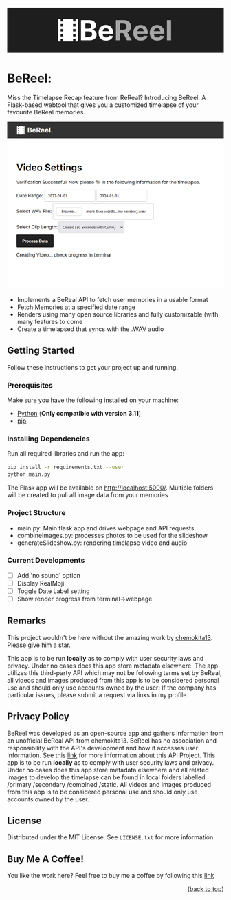 <a name="readme-top"></a>

![Welcome Screen](https://github.com/theOneAndOnlyOne/BeReel/blob/main/static/images/BeReal_Header.png)

# BeReel:

Miss the Timelapse Recap feature from ReReal? Introducing BeReel. A Flask-based webtool that gives you a customized timelapse of your favourite BeReal memories. 

![Video Settings](https://github.com/theOneAndOnlyOne/BeReel/blob/main/static/images/BeReel_Video_Settings.png)


* Implements a BeReal API to fetch user memories in a usable format
* Fetch Memories at a specified date range
* Renders using many open source libraries and fully customizable (with many features to come
* Create a timelapsed that syncs with the .WAV audio

## Getting Started

Follow these instructions to get your project up and running.

### Prerequisites

Make sure you have the following installed on your machine:

- [Python](https://www.python.org/downloads/) (<b>Only compatible with version 3.11</b>)
- [pip](https://pip.pypa.io/en/stable/installation/)

### Installing Dependencies

Run all required libraries and run the app:
```bash
pip install -r requirements.txt --user
python main.py
```
The Flask app will be available on [http://localhost:5000/](http://localhost:5000/). Multiple folders will be created to pull all image data from your memories

### Project Structure

- main.py: Main flask app and drives webpage and API requests
- combineImages.py: processes photos to be used for the slideshow
- generateSlideshow.py: rendering timelapse video and audio

### Current Developments

- [ ] Add 'no sound' option
- [ ] Display RealMoji
- [ ] Toggle Date Label setting
- [ ] Show render progress from terminal->webpage

## Remarks

This project wouldn't be here without the amazing work by [chemokita13](https://github.com/chemokita13/beReal-api). Please give him a star.

This app is to be run <b>locally</b> as to comply with user security laws and privacy. Under no cases does this app store metadata elsewhere.
The app utilizes this third-party API which may not be following terms set by BeReal, all videos and images produced from this app is to be considered personal use and should only use accounts owned by the user: 
If the company has particular issues, please submit a request via links in my profile.

## Privacy Policy

BeReel was developed as an open-source app and gathers information from an unofficial BeReal API from chemokita13. BeReel has no association and responsibility with the API's development and how it accesses user information. See this [link](https://github.com/chemokita13/beReal-api) for more information about this API Project. This app is to be run <b>locally</b> as to comply with user security laws and privacy. Under no cases does this app store metadata elsewhere and all related images to develop the timelapse can be found in local folders labelled /primary /secondary /combined /static. All videos and images produced from this app is to be considered personal use and should only use accounts owned by the user.

## License

Distributed under the MIT License. See `LICENSE.txt` for more information.

## Buy Me A Coffee!

You like the work here? Feel free to buy me a coffee by following this [link](https://www.buymeacoffee.com/theoneandonlyone)

<p align="right">(<a href="#readme-top">back to top</a>)</p>
